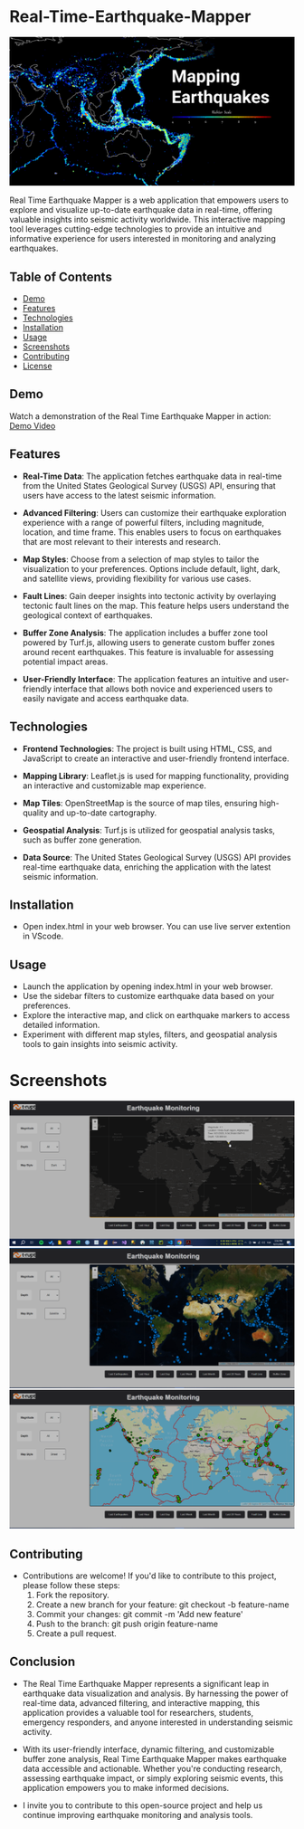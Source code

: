 
# Real-Time-Earthquake-Mapper

![Project Image](imgs/CP-Mapping-Earthquakes.jpg)

Real Time Earthquake Mapper is a web application that empowers users to explore and visualize up-to-date earthquake data in real-time, offering valuable insights into seismic activity worldwide. This interactive mapping tool leverages cutting-edge technologies to provide an intuitive and informative experience for users interested in monitoring and analyzing earthquakes.



## Table of Contents

- [Demo](#demo)
- [Features](#features)
- [Technologies](#technologies)
- [Installation](#installation)
- [Usage](#usage)
- [Screenshots](#screenshots)
- [Contributing](#contributing)
- [License](#license)

## Demo

Watch a demonstration of the Real Time Earthquake Mapper in action: [Demo Video](imgs/22.09.2023_10.30.42_REC.mp4)
## Features

- **Real-Time Data**: The application fetches earthquake data in real-time from the United States Geological Survey (USGS) API, ensuring that users have access to the latest seismic information.

- **Advanced Filtering**: Users can customize their earthquake exploration experience with a range of powerful filters, including magnitude, location, and time frame. This enables users to focus on earthquakes that are most relevant to their interests and research.

- **Map Styles**: Choose from a selection of map styles to tailor the visualization to your preferences. Options include default, light, dark, and satellite views, providing flexibility for various use cases.

- **Fault Lines**: Gain deeper insights into tectonic activity by overlaying tectonic fault lines on the map. This feature helps users understand the geological context of earthquakes.

- **Buffer Zone Analysis**: The application includes a buffer zone tool powered by Turf.js, allowing users to generate custom buffer zones around recent earthquakes. This feature is invaluable for assessing potential impact areas.

- **User-Friendly Interface**: The application features an intuitive and user-friendly interface that allows both novice and experienced users to easily navigate and access earthquake data.



## Technologies

- **Frontend Technologies**: The project is built using HTML, CSS, and JavaScript to create an interactive and user-friendly frontend interface.

- **Mapping Library**: Leaflet.js is used for mapping functionality, providing an interactive and customizable map experience.

- **Map Tiles**: OpenStreetMap is the source of map tiles, ensuring high-quality and up-to-date cartography.

- **Geospatial Analysis**: Turf.js is utilized for geospatial analysis tasks, such as buffer zone generation.

- **Data Source**: The United States Geological Survey (USGS) API provides real-time earthquake data, enriching the application with the latest seismic information.
## Installation

* Open index.html in your web browser. You can use live server extention in VScode.
  
## Usage
* Launch the application by opening index.html in your web browser.
* Use the sidebar filters to customize earthquake data based on your preferences.
* Explore the interactive map, and click on earthquake markers to access detailed information.
* Experiment with different map styles, filters, and geospatial analysis tools to gain insights into seismic activity.
# Screenshots

![Project Image](imgs/git.png)
![Project Image](imgs/git2.png)
![Project Image](imgs/github1-.png)
## Contributing
* Contributions are welcome! If you'd like to contribute to this project, please follow these steps:
    1. Fork the repository.
    2. Create a new branch for your feature: git checkout -b feature-name
    3. Commit your changes: git commit -m 'Add new feature'
    4. Push to the branch: git push origin feature-name
    5. Create a pull request.
## Conclusion

* The Real Time Earthquake Mapper represents a significant leap in earthquake data visualization and analysis. By harnessing the power of real-time data, advanced filtering, and interactive mapping, this application provides a valuable tool for researchers, students, emergency responders, and anyone interested in understanding seismic activity.

* With its user-friendly interface, dynamic filtering, and customizable buffer zone analysis, Real Time Earthquake Mapper makes earthquake data accessible and actionable. Whether you're conducting research, assessing earthquake impact, or simply exploring seismic events, this application empowers you to make informed decisions.

* I invite you to contribute to this open-source project and help us continue improving earthquake monitoring and analysis tools.